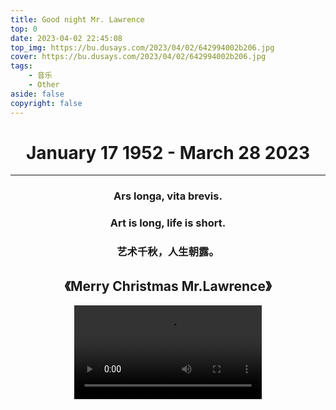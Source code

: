 ```yaml
---
title: Good night Mr. Lawrence
top: 0
date: 2023-04-02 22:45:08
top_img: https://bu.dusays.com/2023/04/02/642994002b206.jpg
cover: https://bu.dusays.com/2023/04/02/642994002b206.jpg
tags:
    - 音乐
    - Other
aside: false
copyright: false
---
```

<h1 align="center">January 17 1952 - March 28 2023</h1>

---------------------
<h3 align="center">Ars longa, vita brevis.</h3>
<h3 align="center">Art is long, life is short.</h3>
<h3 align="center">艺术千秋，人生朝露。</h3>

<span><h2 align="center">《Merry Christmas Mr.Lawrence》</h2><span>
<video src="https://image-1313245095.cos.ap-beijing.myqcloud.com/%E8%B5%84%E6%BA%90/%E3%80%8E4K60p%C2%B7Hi-Res%E3%80%8F%E5%9D%82%E6%9C%AC%E9%BE%8D%E4%B8%80%E3%80%8A%E5%9C%A3%E8%AF%9E%E5%BF%AB%E4%B9%90%E5%8A%B3%E4%BC%A6%E6%96%AF%E5%85%88%E7%94%9F-Merry%20Christmas%20Mr.Lawrence%E3%80%8B%E7%A5%9D%E5%A4%A7%E5%AE%B6%E5%9C%A3%E8%AF%9E%E5%BF%AB%E4%B9%90%21%20-%20001%20-%20%E3%80%8E4K60p%C2%B7Hi-Res%E3%80%8F%E5%9D%82%E6%9C%AC%E9%BE%8D%E4%B8%80%E3%80%8A%E5%9C%A3%E8%AF%9E%E5%BF%AB%E4%B9%90%E5%8A%B3%E4%BC%A6%E6%96%AF%E5%85%88%E7%94%9F-Merry%20Christmas%20Mr.Lawrence%E3%80%8B%E2%80%A6.mp4" controls="controls" style="max-width: 100%; display: block; margin-left: auto; margin-right: auto;">
